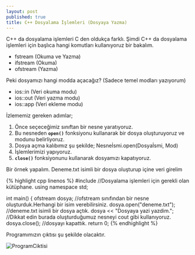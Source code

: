 ```yaml
---
layout: post
published: true
title: C++ Dosyalama İşlemleri (Dosyaya Yazma)
---
```

C++ da dosyalama işlemleri C den oldukça farklı. Şimdi C++ da dosyalama işlemleri için başlıca hangi komutları kullanıyoruz bir bakalım.

  * fstream (Okuma ve Yazma)
  * ifstream (Okuma)
  * ofstream (Yazma)

Peki dosyamızı hangi modda açacağız? (Sadece temel modları yazıyorum)

  * ios::in (Veri okuma modu)
  * ios::out (Veri yazma modu)
  * ios::app (Veri ekleme modu)

İzlememiz gereken adımlar;

  1. Önce seçeceğimiz sınıftan bir nesne yaratıyoruz.
  2. Bu nesneden **`open()`** fonksiyonu kullanarak bir dosya oluşturuyoruz ve modunu belirliyoruz.
  3. Dosya açma kalıbımız şu şekilde; Nesneİsmi.open(Dosyaİsmi, Mod)
  4. İşlemlerimizi yapıyoruz.
  5. **`close()`** fonksiyonunu kullanarak dosyamızı kapatıyoruz.

Bir örnek yapalım. Deneme.txt isimli bir dosya oluşturup içine veri girelim

{% highlight cpp linenos %}
#include <fstream> //Dosyalama işlemleri için gerekli olan kütüphane.
using namespace std;

int main() {
  ofstream dosya; //ofstream sınıfından bir nesne oluşturduk.Herhangi bir isim verebilirsiniz.
  dosya.open("deneme.txt"); //deneme.txt isimli bir dosya açtık.
  dosya << "Dosyaya yazi yazdim."; //Dikkat edin burada oluşturduğumuz nesneyi cout gibi kullanıyoruz.
  dosya.close(); //dosyayı kapattık.
  return 0;
{% endhighlight %}

Programımızın çıktısı şu şekilde olacaktır.

![ProgramCiktisi]({{site.baseurl}}/img/denmee.png)
